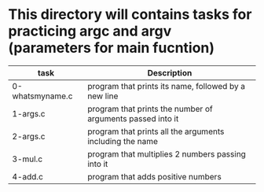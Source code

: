 # This directory will contains tasks for practicing argc and argv (parameters for main fucntion)

| task			|	Description					         |
| --------------------- | -------------------------------------------------------------- |
| 0-whatsmyname.c       | program that prints its name, followed by a new line 		 |
| 1-args.c		| program that prints the number of arguments passed into it     |
| 2-args.c              | program that prints all the arguments including the name       |
| 3-mul.c		| program that multiplies 2 numbers passing into it		 |
| 4-add.c		| program that adds positive numbers				 |
